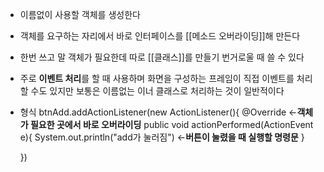 - 이름없이 사용할 객체를 생성한다
- 객체를 요구하는 자리에서 바로 인터페이스를 [[메소드 오버라이딩]]해 만든다
- 한번 쓰고 말 객체가 필요한데 따로 [[클래스]]를 만들기 번거로울 때 쓸 수 있다
- 주로 **이벤트 처리**를 할 때 사용하며 화면을 구성하는 프레임이 직접 이벤트를 처리할 수도 있지만 보통은 이름없는 이너 클래스로 처리하는 것이 일반적이다

- 형식
	btnAdd.addActionListener(new ActionListener(){
		@Override                                                                   ←**객체가 필요한 곳에서 바로 오버라이딩**
		public void actionPerformed(ActionEvent e){
			System.out.println("add가 눌러짐")                    ←**버튼이 눌렸을 때 실행할 명령문**
		}
	
	})